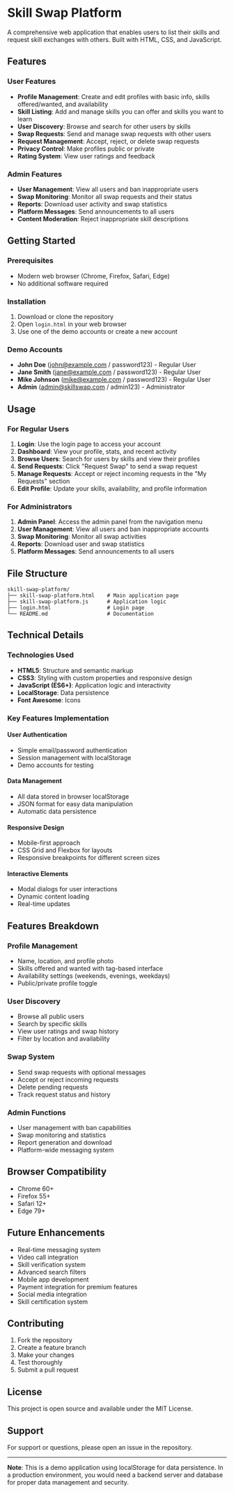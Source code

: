 # Skill Swap Platform

A comprehensive web application that enables users to list their skills and request skill exchanges with others. Built with HTML, CSS, and JavaScript.

## Features

### User Features
- **Profile Management**: Create and edit profiles with basic info, skills offered/wanted, and availability
- **Skill Listing**: Add and manage skills you can offer and skills you want to learn
- **User Discovery**: Browse and search for other users by skills
- **Swap Requests**: Send and manage swap requests with other users
- **Request Management**: Accept, reject, or delete swap requests
- **Privacy Control**: Make profiles public or private
- **Rating System**: View user ratings and feedback

### Admin Features
- **User Management**: View all users and ban inappropriate users
- **Swap Monitoring**: Monitor all swap requests and their status
- **Reports**: Download user activity and swap statistics
- **Platform Messages**: Send announcements to all users
- **Content Moderation**: Reject inappropriate skill descriptions

## Getting Started

### Prerequisites
- Modern web browser (Chrome, Firefox, Safari, Edge)
- No additional software required

### Installation
1. Download or clone the repository
2. Open `login.html` in your web browser
3. Use one of the demo accounts or create a new account

### Demo Accounts
- **John Doe** (john@example.com / password123) - Regular User
- **Jane Smith** (jane@example.com / password123) - Regular User  
- **Mike Johnson** (mike@example.com / password123) - Regular User
- **Admin** (admin@skillswap.com / admin123) - Administrator

## Usage

### For Regular Users

1. **Login**: Use the login page to access your account
2. **Dashboard**: View your profile, stats, and recent activity
3. **Browse Users**: Search for users by skills and view their profiles
4. **Send Requests**: Click "Request Swap" to send a swap request
5. **Manage Requests**: Accept or reject incoming requests in the "My Requests" section
6. **Edit Profile**: Update your skills, availability, and profile information

### For Administrators

1. **Admin Panel**: Access the admin panel from the navigation menu
2. **User Management**: View all users and ban inappropriate accounts
3. **Swap Monitoring**: Monitor all swap activities
4. **Reports**: Download user and swap statistics
5. **Platform Messages**: Send announcements to all users

## File Structure

```
skill-swap-platform/
├── skill-swap-platform.html    # Main application page
├── skill-swap-platform.js      # Application logic
├── login.html                  # Login page
└── README.md                   # Documentation
```

## Technical Details

### Technologies Used
- **HTML5**: Structure and semantic markup
- **CSS3**: Styling with custom properties and responsive design
- **JavaScript (ES6+)**: Application logic and interactivity
- **LocalStorage**: Data persistence
- **Font Awesome**: Icons

### Key Features Implementation

#### User Authentication
- Simple email/password authentication
- Session management with localStorage
- Demo accounts for testing

#### Data Management
- All data stored in browser localStorage
- JSON format for easy data manipulation
- Automatic data persistence

#### Responsive Design
- Mobile-first approach
- CSS Grid and Flexbox for layouts
- Responsive breakpoints for different screen sizes

#### Interactive Elements
- Modal dialogs for user interactions
- Dynamic content loading
- Real-time updates

## Features Breakdown

### Profile Management
- Name, location, and profile photo
- Skills offered and wanted with tag-based interface
- Availability settings (weekends, evenings, weekdays)
- Public/private profile toggle

### User Discovery
- Browse all public users
- Search by specific skills
- View user ratings and swap history
- Filter by location and availability

### Swap System
- Send swap requests with optional messages
- Accept or reject incoming requests
- Delete pending requests
- Track request status and history

### Admin Functions
- User management with ban capabilities
- Swap monitoring and statistics
- Report generation and download
- Platform-wide messaging system

## Browser Compatibility

- Chrome 60+
- Firefox 55+
- Safari 12+
- Edge 79+

## Future Enhancements

- Real-time messaging system
- Video call integration
- Skill verification system
- Advanced search filters
- Mobile app development
- Payment integration for premium features
- Social media integration
- Skill certification system

## Contributing

1. Fork the repository
2. Create a feature branch
3. Make your changes
4. Test thoroughly
5. Submit a pull request

## License

This project is open source and available under the MIT License.

## Support

For support or questions, please open an issue in the repository.

---

**Note**: This is a demo application using localStorage for data persistence. In a production environment, you would need a backend server and database for proper data management and security. 